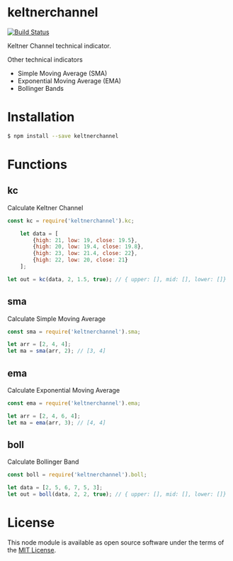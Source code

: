 # keltnerchannel

[![Build Status](https://travis-ci.org/cpankaj/keltnerchannel.svg?branch=master)](https://travis-ci.org/cpankaj/keltnerchannel)

Keltner Channel technical indicator.

Other technical indicators

 - Simple Moving Average (SMA)
 - Exponential Moving Average (EMA)
 - Bollinger Bands


# Installation
```sh
$ npm install --save keltnerchannel
```

# Functions

## kc

Calculate Keltner Channel

```javascript
const kc = require('keltnerchannel').kc;

    let data = [
        {high: 21, low: 19, close: 19.5},
        {high: 20, low: 19.4, close: 19.8},
        {high: 23, low: 21.4, close: 22},
        {high: 22, low: 20, close: 21}
    ];

let out = kc(data, 2, 1.5, true); // { upper: [], mid: [], lower: []}
```

## sma

Calculate Simple Moving Average

```javascript
const sma = require('keltnerchannel').sma;

let arr = [2, 4, 4];
let ma = sma(arr, 2); // [3, 4]
```

## ema

Calculate Exponential Moving Average

```javascript
const ema = require('keltnerchannel').ema;

let arr = [2, 4, 6, 4];
let ma = ema(arr, 3); // [4, 4]
```

## boll

Calculate Bollinger Band

```javascript
const boll = require('keltnerchannel').boll;

let data = [2, 5, 6, 7, 5, 3];
let out = boll(data, 2, 2, true); // { upper: [], mid: [], lower: []}
```

# License
This node module is available as open source software under the terms of the [MIT License](http://opensource.org/licenses/MIT).
